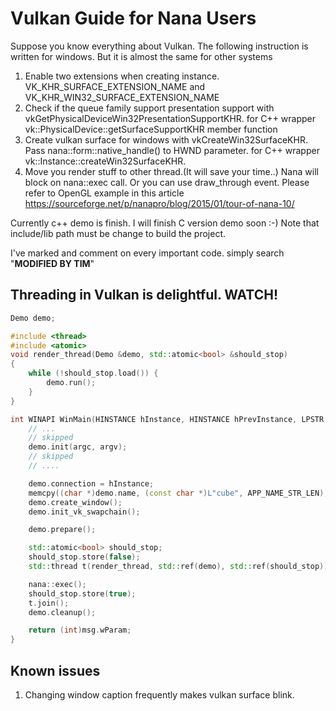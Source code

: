 # Vulkan Guide for Nana Users

Suppose you know everything about Vulkan. The following instruction is written for windows. But it is almost the same for other systems

1. Enable two extensions when creating instance. VK_KHR_SURFACE_EXTENSION_NAME and VK_KHR_WIN32_SURFACE_EXTENSION_NAME
2. Check if the queue family support presentation support with vkGetPhysicalDeviceWin32PresentationSupportKHR. for C++ wrapper vk::PhysicalDevice::getSurfaceSupportKHR member function
3. Create vulkan surface for windows with vkCreateWin32SurfaceKHR. Pass nana::form::native_handle() to HWND parameter. for C++ wrapper vk::Instance::createWin32SurfaceKHR.
4. Move you render stuff to other thread.(It will save your time..) Nana will block on nana::exec call. Or you can use draw_through event. Please refer to OpenGL example in this article https://sourceforge.net/p/nanapro/blog/2015/01/tour-of-nana-10/

Currently c++ demo is finish. I will finish C version demo soon :-) Note that include/lib path must be change to build the project.

I've marked and comment on every important code. simply search "**MODIFIED BY TIM**"

## Threading in Vulkan is delightful. WATCH!
```cpp
Demo demo;

#include <thread>
#include <atomic>
void render_thread(Demo &demo, std::atomic<bool> &should_stop) 
{
	while (!should_stop.load()) {
		demo.run();
	}
}

int WINAPI WinMain(HINSTANCE hInstance, HINSTANCE hPrevInstance, LPSTR pCmdLine, int nCmdShow) {
    // ...
    // skipped
    demo.init(argc, argv);
    // skipped
    // ....

    demo.connection = hInstance;
	memcpy((char *)demo.name, (const char *)L"cube", APP_NAME_STR_LEN);
    demo.create_window();
    demo.init_vk_swapchain();

    demo.prepare();

    std::atomic<bool> should_stop;
    should_stop.store(false);
    std::thread t(render_thread, std::ref(demo), std::ref(should_stop));

    nana::exec();
    should_stop.store(true);
    t.join();
    demo.cleanup();

    return (int)msg.wParam;
}
```

## Known issues

1. Changing window caption frequently makes vulkan surface blink.